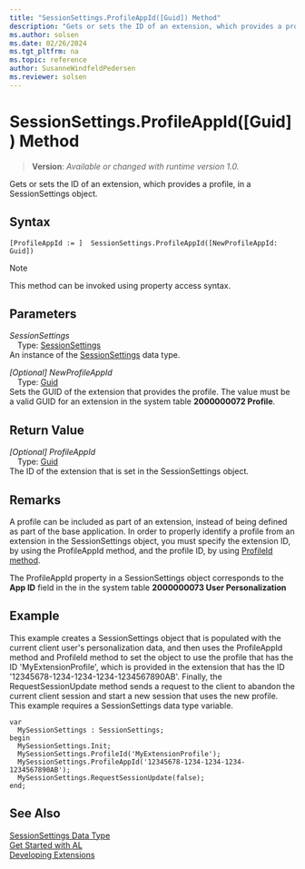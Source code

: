 ```yaml
---
title: "SessionSettings.ProfileAppId([Guid]) Method"
description: "Gets or sets the ID of an extension, which provides a profile, in a SessionSettings object."
ms.author: solsen
ms.date: 02/26/2024
ms.tgt_pltfrm: na
ms.topic: reference
author: SusanneWindfeldPedersen
ms.reviewer: solsen
---
```

[//]: # (START>DO_NOT_EDIT)
[//]: # (IMPORTANT:Do not edit any of the content between here and the END>DO_NOT_EDIT.)
[//]: # (Any modifications should be made in the .xml files in the ModernDev repo.)
# SessionSettings.ProfileAppId([Guid]) Method
> **Version**: _Available or changed with runtime version 1.0._

Gets or sets the ID of an extension, which provides a profile, in a SessionSettings object.


## Syntax
```AL
[ProfileAppId := ]  SessionSettings.ProfileAppId([NewProfileAppId: Guid])
```
> [!NOTE]
> This method can be invoked using property access syntax.
## Parameters
*SessionSettings*  
&emsp;Type: [SessionSettings](sessionsettings-data-type.md)  
An instance of the [SessionSettings](sessionsettings-data-type.md) data type.  

*[Optional] NewProfileAppId*  
&emsp;Type: [Guid](../guid/guid-data-type.md)  
Sets the GUID of the extension that provides the profile. The value must be a valid GUID for an extension in the system table **2000000072 Profile**.  


## Return Value
*[Optional] ProfileAppId*  
&emsp;Type: [Guid](../guid/guid-data-type.md)  
The ID of the extension that is set in the SessionSettings object.


[//]: # (IMPORTANT: END>DO_NOT_EDIT)

## Remarks
A profile can be included as part of an extension, instead of being defined as part of the base application. In order to properly identify a profile from an extension in the SessionSettings object, you must specify the extension ID, by using the ProfileAppId method, and the profile ID, by using [ProfileId method](sessionsettings-profileid-method.md).

The ProfileAppId property in a SessionSettings object corresponds to the **App ID** field in the in the system table **2000000073 User Personalization**

## Example
This example creates a SessionSettings object that is populated with the current client user's personalization data, and then uses the ProfileAppId method and ProfileId method to set the object to use the profile that has the ID 'MyExtensionProfile', which is provided in the extension that has the ID '12345678-1234-1234-1234-1234567890AB'. Finally, the RequestSessionUpdate method sends a request to the client to abandon the current client session and start a new session that uses the new profile. This example requires a SessionSettings data type variable.

```al
var
  MySessionSettings : SessionSettings;
begin
  MySessionSettings.Init;
  MySessionSettings.ProfileId('MyExtensionProfile');
  MySessionSettings.ProfileAppId('12345678-1234-1234-1234-1234567890AB');
  MySessionSettings.RequestSessionUpdate(false);
end;  
```  


## See Also
[SessionSettings Data Type](sessionsettings-data-type.md)  
[Get Started with AL](../../devenv-get-started.md)  
[Developing Extensions](../../devenv-dev-overview.md)